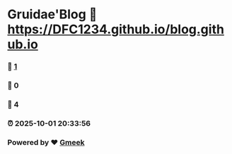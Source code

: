 # Gruidae'Blog :link: https://DFC1234.github.io/blog.github.io 
### :page_facing_up: [1](https://DFC1234.github.io/blog.github.io/tag.html) 
### :speech_balloon: 0 
### :hibiscus: 4 
### :alarm_clock: 2025-10-01 20:33:56 
### Powered by :heart: [Gmeek](https://github.com/Meekdai/Gmeek)

